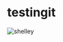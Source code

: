 # testingit
![shelley](https://github.com/NaomiNeptune/testingit.github.io/assets/144967445/15119ae4-c641-4013-985c-2adff18924c0)
